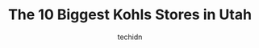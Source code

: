 ---
layout: ampstory
image: https://i0.wp.com/www.depkes.org/wp-content/uploads/2023/06/kohls-0-in-utah-1685968543.jpeg?resize=640,853
author: techidn
featured: false
description: Discover the impressive array of Kohls options in Utah, where you can find 10 of the largest Kohls establishments in the area. From renowned classics to hidden gems, Utah offers a diverse ra
title: The 10 Biggest Kohls Stores in Utah
cover:
   title: The 10 Biggest Kohls Stores in Utah
   subtitle: Rickpate
   background: https://www.depkes.org/wp-content/uploads/2023/06/kohls-0-in-utah-1685968543.jpeg

pages: 
 - layout: thirds
   top: <h1>#1 Kohls</h1>
   bottom: "<p>Had some really great baby and kids stuff, I would love to see more modest styles of clothing for women. They had some great decor items, too.</p>"
   background: https://www.depkes.org/wp-content/uploads/2023/06/kohls-1-in-utah-1685968543.jpeg
   backgroundblur: true
 - layout: thirds
   top: <h1>#2 Kohls</h1>
   bottom: "<p>1154 Brickyard Rd, Salt Lake City, UT 84106, United States</p>"
   background: https://www.depkes.org/wp-content/uploads/2023/06/kohls-2-in-utah-1685968544.jpeg
   cta:
      link: https://www.depkes.org/blog/the-10-biggest-kohls-stores-in-utah/
      text: The 10 Biggest Kohls Stores in Utah
 - layout: thirds
   top: <h1>#3 Kohls</h1>
   bottom: "<p>1814 W 1800 N, Clinton, UT 84015, United States</p>"
   background: https://www.depkes.org/wp-content/uploads/2023/06/kohls-3-in-utah-1685968545.jpeg
   cta:
      link: https://www.depkes.org/blog/the-10-biggest-kohls-stores-in-utah/
      text: The 10 Biggest Kohls Stores in Utah
 - layout: thirds
   top: <h1>#4 Kohls</h1>
   bottom: "<p>7292 Plaza Center Dr, West Jordan, UT 84084, United States</p>"
   background: https://images.unsplash.com/photo-1541356665065-22676f35dd40?ixlib=rb-4.0.3&ixid=MnwxMjA3fDB8MHxwaG90by1wYWdlfHx8fGVufDB8fHx8&auto=format&fit=crop&w=640&h=853&q=80
   cta:
      link: https://www.depkes.org/blog/the-10-biggest-kohls-stores-in-utah/
      text: The 10 Biggest Kohls Stores in Utah
 - layout: thirds
   top: <h1>#5 Kohls</h1>
   bottom: "<p>634 Pacific Dr, American Fork, UT 84003, United States</p>"
   background: https://images.unsplash.com/photo-1496096265110-f83ad7f96608?ixlib=rb-4.0.3&ixid=MnwxMjA3fDB8MHxwaG90by1wYWdlfHx8fGVufDB8fHx8&auto=format&fit=crop&w=640&h=853&q=80
   cta:
      link: https://www.depkes.org/blog/the-10-biggest-kohls-stores-in-utah/
      text: The 10 Biggest Kohls Stores in Utah
 - layout: thirds
   top: <h1>#6 Kohls</h1>
   bottom: "<p>1281 S 800 E, Orem, UT 84097, United States</p>"
   background: https://images.unsplash.com/photo-1564951434112-64d74cc2a2d7?ixlib=rb-4.0.3&ixid=MnwxMjA3fDB8MHxwaG90by1wYWdlfHx8fGVufDB8fHx8&auto=format&fit=crop&w=640&h=853&q=80
   cta:
      link: https://www.depkes.org/blog/the-10-biggest-kohls-stores-in-utah/
      text: The 10 Biggest Kohls Stores in Utah
 - layout: thirds
   top: <h1>#7 Kohls</h1>
   bottom: "<p>650 W Telegraph St, Washington, UT 84780, United States</p>"
   background: https://images.unsplash.com/photo-1462556791646-c201b8241a94?ixlib=rb-4.0.3&ixid=MnwxMjA3fDB8MHxwaG90by1wYWdlfHx8fGVufDB8fHx8&auto=format&fit=crop&w=640&h=853&q=80
   cta:
      link: https://www.depkes.org/blog/the-10-biggest-kohls-stores-in-utah/
      text: The 10 Biggest Kohls Stores in Utah
 - layout: thirds
   middle: Continue reading...
   background: https://images.unsplash.com/photo-1533735380053-eb8d0759b24a?ixlib=rb-4.0.3&ixid=MnwxMjA3fDB8MHxwaG90by1wYWdlfHx8fGVufDB8fHx8&auto=format&fit=crop&w=640&h=853&q=80
   cta:
      link: https://www.depkes.org/blog/the-10-biggest-kohls-stores-in-utah/
      text: The 10 Biggest Kohls Stores in Utah
      
---